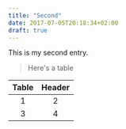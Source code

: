 ```yaml
---
title: "Second"
date: 2017-07-05T20:18:34+02:00
draft: true
---
```


This is my second entry.

> Here's a table

Table | Header
:---: | :---:
1 | 2
3 | 4
